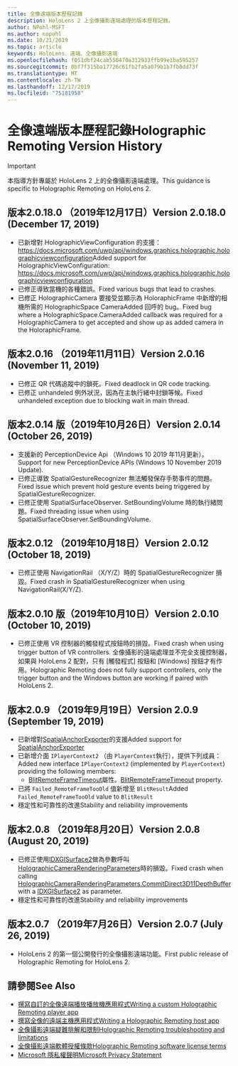 ```yaml
---
title: 全像遠端版本歷程記錄
description: HoloLens 2 上全像攝影遠端處理的版本歷程記錄。
author: NPohl-MSFT
ms.author: nopohl
ms.date: 10/21/2019
ms.topic: article
keywords: HoloLens、遠端、全像攝影遠端
ms.openlocfilehash: f051dbf24cab550470a312933ffb99e1ba595257
ms.sourcegitcommit: 8bf7f315ba17726c61fb2fa5a079b1b7fb0dd73f
ms.translationtype: MT
ms.contentlocale: zh-TW
ms.lasthandoff: 12/17/2019
ms.locfileid: "75181958"
---
```

# <a name="holographic-remoting-version-history"></a><span data-ttu-id="f8548-104">全像遠端版本歷程記錄</span><span class="sxs-lookup"><span data-stu-id="f8548-104">Holographic Remoting Version History</span></span>

> [!IMPORTANT]
> <span data-ttu-id="f8548-105">本指導方針專屬於 HoloLens 2 上的全像攝影遠端處理。</span><span class="sxs-lookup"><span data-stu-id="f8548-105">This guidance is specific to Holographic Remoting on HoloLens 2.</span></span>

## <span data-ttu-id="f8548-106">版本2.0.18.0 （2019年12月17日）<a name="v2.0.18"></a></span><span class="sxs-lookup"><span data-stu-id="f8548-106">Version 2.0.18.0 (December 17, 2019) <a name="v2.0.18"></a></span></span>
* <span data-ttu-id="f8548-107">已新增對 HolographicViewConfiguration 的支援： https://docs.microsoft.com/uwp/api/windows.graphics.holographic.holographicviewconfiguration</span><span class="sxs-lookup"><span data-stu-id="f8548-107">Added support for HolographicViewConfiguration: https://docs.microsoft.com/uwp/api/windows.graphics.holographic.holographicviewconfiguration</span></span>
* <span data-ttu-id="f8548-108">已修正導致當機的各種錯誤。</span><span class="sxs-lookup"><span data-stu-id="f8548-108">Fixed various bugs that lead to crashes.</span></span>
* <span data-ttu-id="f8548-109">已修正 HolographicCamera 要接受並顯示為 HoloraphicFrame 中新增的相機所需的 HolographicSpace CameraAdded 回呼的 bug。</span><span class="sxs-lookup"><span data-stu-id="f8548-109">Fixed bug where a HolographicSpace.CameraAdded callback was required for a HolographicCamera to get accepted and show up as added camera in the HoloraphicFrame.</span></span>

## <span data-ttu-id="f8548-110">版本2.0.16 （2019年11月11日）<a name="2.0.16"></a></span><span class="sxs-lookup"><span data-stu-id="f8548-110">Version 2.0.16 (November 11, 2019) <a name="2.0.16"></a></span></span>
* <span data-ttu-id="f8548-111">已修正 QR 代碼追蹤中的鎖死。</span><span class="sxs-lookup"><span data-stu-id="f8548-111">Fixed deadlock in QR code tracking.</span></span>
* <span data-ttu-id="f8548-112">已修正 unhandeled 例外狀況，因為在主執行緒中封鎖等候。</span><span class="sxs-lookup"><span data-stu-id="f8548-112">Fixed unhandeled exception due to blocking wait in main thread.</span></span>

## <span data-ttu-id="f8548-113">版本2.0.14 版（2019年10月26日）<a name="v2.0.14"></a></span><span class="sxs-lookup"><span data-stu-id="f8548-113">Version 2.0.14 (October 26, 2019) <a name="v2.0.14"></a></span></span>
* <span data-ttu-id="f8548-114">支援新的 PerceptionDevice Api （Windows 10 2019 年11月更新）。</span><span class="sxs-lookup"><span data-stu-id="f8548-114">Support for new PerceptionDevice APIs (Windows 10 November 2019 Update).</span></span>
* <span data-ttu-id="f8548-115">已修正導致 SpatialGestureRecognizer 無法觸發保存手勢事件的問題。</span><span class="sxs-lookup"><span data-stu-id="f8548-115">Fixed issue which prevent hold gesture events being triggered by SpatialGestureRecognizer.</span></span>
* <span data-ttu-id="f8548-116">已修正使用 SpatialSurfaceObserver. SetBoundingVolume 時的執行緒問題。</span><span class="sxs-lookup"><span data-stu-id="f8548-116">Fixed threading issue when using SpatialSurfaceObserver.SetBoundingVolume.</span></span>

## <span data-ttu-id="f8548-117">版本2.0.12 （2019年10月18日）<a name="v2.0.12"></a></span><span class="sxs-lookup"><span data-stu-id="f8548-117">Version 2.0.12 (October 18, 2019) <a name="v2.0.12"></a></span></span>
* <span data-ttu-id="f8548-118">已修正使用 NavigationRail （X/Y/Z）時的 SpatialGestureRecognizer 損毀。</span><span class="sxs-lookup"><span data-stu-id="f8548-118">Fixed crash in SpatialGestureRecognizer when using NavigationRail(X/Y/Z).</span></span>

## <span data-ttu-id="f8548-119">版本2.0.10 版（2019年10月10日）<a name="v2.0.10"></a></span><span class="sxs-lookup"><span data-stu-id="f8548-119">Version 2.0.10 (October 10, 2019) <a name="v2.0.10"></a></span></span>
* <span data-ttu-id="f8548-120">已修正使用 VR 控制器的觸發程式按鈕時的損毀。</span><span class="sxs-lookup"><span data-stu-id="f8548-120">Fixed crash when using trigger button of VR controllers.</span></span> <span data-ttu-id="f8548-121">全像攝影的遠端處理並不完全支援控制器，如果與 HoloLens 2 配對，只有 [觸發程式] 按鈕和 [Windows] 按鈕才有作用。</span><span class="sxs-lookup"><span data-stu-id="f8548-121">Holographic Remoting does not fully support controllers, only the trigger button and the Windows button are working if paired with HoloLens 2.</span></span>

## <span data-ttu-id="f8548-122">版本2.0.9 （2019年9月19日）<a name="v2.0.9"></a></span><span class="sxs-lookup"><span data-stu-id="f8548-122">Version 2.0.9 (September 19, 2019) <a name="v2.0.9"></a></span></span>
* <span data-ttu-id="f8548-123">已新增對[SpatialAnchorExporter](https://docs.microsoft.com/uwp/api/windows.perception.spatial.spatialanchorexporter)的支援</span><span class="sxs-lookup"><span data-stu-id="f8548-123">Added support for [SpatialAnchorExporter](https://docs.microsoft.com/uwp/api/windows.perception.spatial.spatialanchorexporter)</span></span>
* <span data-ttu-id="f8548-124">已新增介面 ```IPlayerContext2``` （由 ```PlayerContext```執行），提供下列成員：</span><span class="sxs-lookup"><span data-stu-id="f8548-124">Added new interface ```IPlayerContext2``` (implemented by ```PlayerContext```) providing the following members:</span></span>
  - <span data-ttu-id="f8548-125">[BlitRemoteFrameTimeout](holographic-remoting-create-player.md#BlitRemoteFrameTimeout)屬性。</span><span class="sxs-lookup"><span data-stu-id="f8548-125">[BlitRemoteFrameTimeout](holographic-remoting-create-player.md#BlitRemoteFrameTimeout)  property.</span></span>
* <span data-ttu-id="f8548-126">已將 ```Failed_RemoteFrameTooOld``` 值新增至 ```BlitResult```</span><span class="sxs-lookup"><span data-stu-id="f8548-126">Added ```Failed_RemoteFrameTooOld``` value to ```BlitResult```</span></span>
* <span data-ttu-id="f8548-127">穩定性和可靠性的改進</span><span class="sxs-lookup"><span data-stu-id="f8548-127">Stability and reliability improvements</span></span>

## <span data-ttu-id="f8548-128">版本2.0.8 （2019年8月20日）<a name="v2.0.8"></a></span><span class="sxs-lookup"><span data-stu-id="f8548-128">Version 2.0.8 (August 20, 2019) <a name="v2.0.8"></a></span></span>

* <span data-ttu-id="f8548-129">已修正使用[IDXGISurface2](https://docs.microsoft.com/windows/win32/api/dxgi1_2/nn-dxgi1_2-idxgisurface2)做為參數呼叫[HolographicCameraRenderingParameters](https://docs.microsoft.com/uwp/api/windows.graphics.holographic.holographiccamerarenderingparameters.commitdirect3d11depthbuffer)時的損毀。</span><span class="sxs-lookup"><span data-stu-id="f8548-129">Fixed crash when calling [HolographicCameraRenderingParameters.CommitDirect3D11DepthBuffer](https://docs.microsoft.com/uwp/api/windows.graphics.holographic.holographiccamerarenderingparameters.commitdirect3d11depthbuffer) with a [IDXGISurface2](https://docs.microsoft.com/windows/win32/api/dxgi1_2/nn-dxgi1_2-idxgisurface2) as parameter.</span></span>
* <span data-ttu-id="f8548-130">穩定性和可靠性的改進</span><span class="sxs-lookup"><span data-stu-id="f8548-130">Stability and reliability improvements</span></span>

## <span data-ttu-id="f8548-131">版本2.0.7 （2019年7月26日）<a name="v2.0.7"></a></span><span class="sxs-lookup"><span data-stu-id="f8548-131">Version 2.0.7 (July 26, 2019) <a name="v2.0.7"></a></span></span>

* <span data-ttu-id="f8548-132">HoloLens 2 的第一個公開發行的全像攝影遠端功能。</span><span class="sxs-lookup"><span data-stu-id="f8548-132">First public release of Holographic Remoting for HoloLens 2.</span></span>

## <a name="see-also"></a><span data-ttu-id="f8548-133">請參閱</span><span class="sxs-lookup"><span data-stu-id="f8548-133">See Also</span></span>
* [<span data-ttu-id="f8548-134">撰寫自訂的全像遠端播放播放機應用程式</span><span class="sxs-lookup"><span data-stu-id="f8548-134">Writing a custom Holographic Remoting player app</span></span>](holographic-remoting-create-player.md)
* [<span data-ttu-id="f8548-135">撰寫全像的遠端主機應用程式</span><span class="sxs-lookup"><span data-stu-id="f8548-135">Writing a Holographic Remoting host app</span></span>](holographic-remoting-create-host.md)
* [<span data-ttu-id="f8548-136">全像攝影遠端疑難排解和限制</span><span class="sxs-lookup"><span data-stu-id="f8548-136">Holographic Remoting troubleshooting and limitations</span></span>](holographic-remoting-troubleshooting.md)
* [<span data-ttu-id="f8548-137">全像攝影遠端軟體授權條款</span><span class="sxs-lookup"><span data-stu-id="f8548-137">Holographic Remoting software license terms</span></span>](https://docs.microsoft.com/legal/mixed-reality/microsoft-holographic-remoting-software-license-terms)
* [<span data-ttu-id="f8548-138">Microsoft 隱私權聲明</span><span class="sxs-lookup"><span data-stu-id="f8548-138">Microsoft Privacy Statement</span></span>](https://go.microsoft.com/fwlink/?LinkId=521839)
